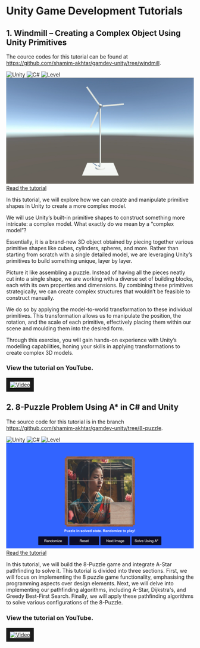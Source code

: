 # Unity Game Development Tutorials

## 1. Windmill – Creating a Complex Object Using Unity Primitives
The cource codes for this tutorial can be found at https://github.com/shamim-akhtar/gamdev-unity/tree/windmill.


![Unity](https://img.shields.io/badge/Unity-2022.3.24f1-green?style=for-the-badge) ![C#](https://img.shields.io/badge/%20-C%23-blue?style=for-the-badge) ![Level](https://img.shields.io/badge/Beginner-8A2BE2?style=for-the-badge)
[![Featured Image](https://github.com/shamim-akhtar/gamdev-unity/blob/main/Windmill.png)](https://faramira.com/windmill-creating-a-complex-object-using-unity-primitives/)
[Read the tutorial](https://faramira.com/windmill-creating-a-complex-object-using-unity-primitives/)

In this tutorial, we will explore how we can create and manipulate primitive shapes in Unity to create a more complex model.

We will use Unity’s built-in primitive shapes to construct something more intricate: a complex model. What exactly do we mean by a “complex model”? 

Essentially, it is a brand-new 3D object obtained by piecing together various primitive shapes like cubes, cylinders, spheres, and more. Rather than starting from scratch with a single detailed model, we are leveraging Unity’s primitives to build something unique, layer by layer.

Picture it like assembling a puzzle. Instead of having all the pieces neatly cut into a single shape, we are working with a diverse set of building blocks, each with its own properties and dimensions. By combining these primitives strategically, we can create complex structures that wouldn’t be feasible to construct manually.

We do so by applying the model-to-world transformation to these individual primitives. This transformation allows us to manipulate the position, the rotation, and the scale of each primitive, effectively placing them within our scene and moulding them into the desired form.

Through this exercise, you will gain hands-on experience with Unity’s modelling capabilities, honing your skills in applying transformations to create complex 3D models.

### View the tutorial on YouTube.

<a href="http://www.youtube.com/watch?feature=player_embedded&v=o3l13L-Hn6Y
" target="_blank"><img src="http://img.youtube.com/vi/o3l13L-Hn6Y/0.jpg" 
alt="Video" border="10" /></a>

## 2. 8-Puzzle Problem Using A* in C# and Unity
The source code for this tutorial is in the branch https://github.com/shamim-akhtar/gamdev-unity/tree/8-puzzle.

![Unity](https://img.shields.io/badge/Unity-2022.3.24f1-green?style=for-the-badge) ![C#](https://img.shields.io/badge/%20-C%23-blue?style=for-the-badge) ![Level](https://img.shields.io/badge/Intermediate-8A2BE2?style=for-the-badge)
[![Featured Image](https://github.com/shamim-akhtar/gamdev-unity/blob/8-puzzle/Thumbnail.png)](https://faramira.com/8-puzzle-problem-using-astar-in-csharp-and-unity/)
[Read the tutorial](https://faramira.com/8-puzzle-problem-using-astar-in-csharp-and-unity/)

In this tutorial, we will build the 8-Puzzle game and integrate A-Star pathfinding to solve it. This tutorial is divided into three sections. 
First, we will focus on implementing the 8 puzzle game functionality, emphasising the programming aspects over design elements. 
Next, we will delve into implementing our pathfinding algorithms, including A-Star, Dijkstra's, and Greedy Best-First Search.
Finally, we will apply these pathfinding algorithms to solve various configurations of the 8-Puzzle.


### View the tutorial on YouTube.

<a href="http://www.youtube.com/watch?feature=player_embedded&v=Ubl3lwYo_Ik
" target="_blank"><img src="http://img.youtube.com/vi/Ubl3lwYo_Ik/0.jpg" 
alt="Video" border="10" /></a>
